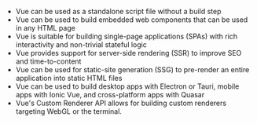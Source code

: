- Vue can be used as a standalone script file without a build step
- Vue can be used to build embedded web components that can be used in any HTML page
- Vue is suitable for building single-page applications (SPAs) with rich interactivity and non-trivial stateful logic
- Vue provides support for server-side rendering (SSR) to improve SEO and time-to-content
- Vue can be used for static-site generation (SSG) to pre-render an entire application into static HTML files
- Vue can be used to build desktop apps with Electron or Tauri, mobile apps with Ionic Vue, and cross-platform apps with Quasar
- Vue's Custom Renderer API allows for building custom renderers targeting WebGL or the terminal.